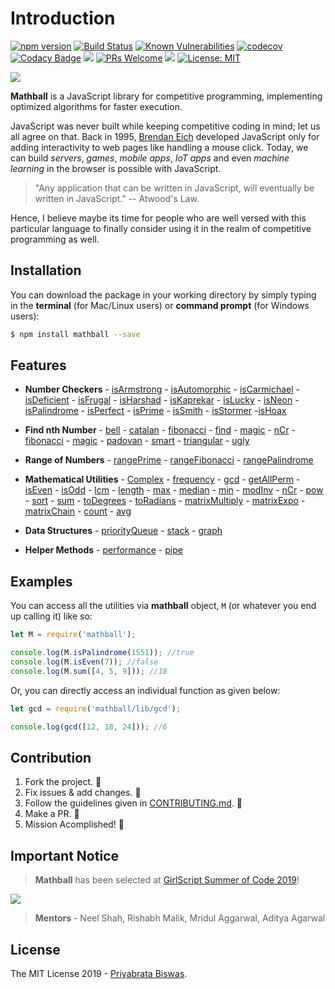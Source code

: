 # Introduction

[![npm version](https://badge.fury.io/js/mathball.svg)](https://badge.fury.io/js/mathball) [![Build Status](https://travis-ci.org/pbiswas101/Mathball.svg?branch=master)](https://travis-ci.org/pbiswas101/Mathball) [![Known Vulnerabilities](https://snyk.io/test/github/pbiswas101/Mathball/badge.svg?targetFile=package.json)](https://snyk.io/test/github/pbiswas101/Mathball?targetFile=package.json) [![codecov](https://codecov.io/gh/pbiswas101/Mathball/branch/master/graph/badge.svg)](https://codecov.io/gh/pbiswas101/Mathball) [![Codacy Badge](https://api.codacy.com/project/badge/Grade/1750f9ec92a14adea5593be4ad56d3a2)](https://www.codacy.com/app/pbiswas101/Mathball?utm_source=github.com&utm_medium=referral&utm_content=pbiswas101/Mathball&utm_campaign=Badge_Grade) ![](https://img.shields.io/github/issues/pbiswas101/Mathball.svg) [![PRs Welcome](https://img.shields.io/badge/PRs-welcome-brightgreen.svg?style=flat-square)](http://makeapullrequest.com) ![](https://img.shields.io/github/stars/pbiswas101/Mathball.svg) [![License: MIT](https://img.shields.io/badge/License-MIT-yellow.svg)](https://opensource.org/licenses/MIT)

![](https://github.com/pbiswas101/Mathball/raw/master/assets/mathball-banner.png)

**Mathball** is a JavaScript library for competitive programming, implementing optimized algorithms for faster execution.

JavaScript was never built while keeping competitive coding in mind; let us all agree on that. Back in 1995, [Brendan Eich][1] developed JavaScript only for adding interactivity to web pages like handling a mouse click. Today, we can build _servers_, _games_, _mobile apps_, _IoT apps_ and even _machine learning_ in the browser is possible with JavaScript.

> "Any application that can be written in JavaScript, will eventually be written in JavaScript." -- Atwood's Law.

Hence, I believe maybe its time for people who are well versed with this particular language to finally consider using it in the realm of competitive programming as well.

## Installation

You can download the package in your working directory by simply typing in the **terminal** (for Mac/Linux users) or **command prompt** (for Windows users):

```bash
$ npm install mathball --save
```

## Features

- **Number Checkers** - [isArmstrong][3] - [isAutomorphic][4] - [isCarmichael][43] - [isDeficient][42] - [isFrugal][47] - [isHarshad][45] - [isKaprekar][23] - [isLucky][24] - [isNeon][5] - [isPalindrome][6] - [isPerfect][27] - [isPrime][7] - [isSmith][26] - [isStormer][52] -[isHoax][54]

- **Find nth Number** - [bell][32] - [catalan][22] - [fibonacci][8] - [find][21] - [magic][9] - [nCr][48] - [fibonacci][8] - [magic][9] - [padovan][41] - [smart][25] - [triangular][93] - [ugly][56]

- **Range of Numbers** - [rangePrime][7] - [rangeFibonacci][8] - [rangePalindrome][6]

- **Mathematical Utilities** - [Complex][49] - [frequency][40] - [gcd][10] - [getAllPerm][55] - [isEven][11] - [isOdd][12] - [lcm][13] - [length][14] - [max][15] - [median][63] - [min][16] - [modInv][39] - [nCr][48] - [pow][46] - [sort][17] - [sum][18] - [toDegrees][50] - [toRadians][51] - [matrixMultiply][58] - [matrixExpo][59] - [matrixChain][60] - [count][61] - [avg][62] 

- **Data Structures** - [priorityQueue][44] - [stack][53] - [graph][57]

- **Helper Methods** - [performance][28] - [pipe][29]

## Examples

You can access all the utilities via **mathball** object, `M` (or whatever you end up calling it) like so:

```js
let M = require('mathball');

console.log(M.isPalindrome(1551)); //true
console.log(M.isEven(7)); //false
console.log(M.sum([4, 5, 9])); //18
```

Or, you can directly access an individual function as given below:

```js
let gcd = require('mathball/lib/gcd');

console.log(gcd([12, 18, 24])); //6
```

## Contribution

1. Fork the project. :fork_and_knife:
2. Fix issues & add changes. :wrench:
3. Follow the guidelines given in [CONTRIBUTING.md][19]. :star2:
4. Make a PR. :hammer:
5. Mission Acomplished! :tada:

## Important Notice

> **Mathball** has been selected at [GirlScript Summer of Code 2019][30]!

![](https://cdn-images-1.medium.com/max/600/1*47hUn6EfnP5hZkHslmUsxQ.jpeg)

> **Mentors** - Neel Shah, Rishabh Malik, Mridul Aggarwal, Aditya Agarwal

## License

The MIT License 2019 - [Priyabrata Biswas][20].

[1]: https://en.wikipedia.org/wiki/Brendan_Eich
[3]: https://github.com/pbiswas101/Mathball/blob/master/src/armstrong/index.js
[4]: https://github.com/pbiswas101/Mathball/blob/master/src/automorphic/index.js
[5]: https://github.com/pbiswas101/Mathball/blob/master/src/neon/index.js
[6]: https://github.com/pbiswas101/Mathball/blob/master/src/palindrome/index.js
[7]: https://github.com/pbiswas101/Mathball/blob/master/src/prime/index.js
[8]: https://github.com/pbiswas101/Mathball/blob/master/src/fibonacci/index.js
[9]: https://github.com/pbiswas101/Mathball/blob/master/src/magic/index.js
[10]: https://github.com/pbiswas101/Mathball/blob/master/src/gcd/index.js
[11]: https://github.com/pbiswas101/Mathball/blob/master/src/isEven/index.js
[12]: https://github.com/pbiswas101/Mathball/blob/master/src/isOdd/index.js
[13]: https://github.com/pbiswas101/Mathball/blob/master/src/lcm/index.js
[14]: https://github.com/pbiswas101/Mathball/blob/master/src/length/index.js
[15]: https://github.com/pbiswas101/Mathball/blob/master/src/max/index.js
[16]: https://github.com/pbiswas101/Mathball/blob/master/src/min/index.js
[17]: https://github.com/pbiswas101/Mathball/blob/master/src/sort/index.js
[18]: https://github.com/pbiswas101/Mathball/blob/master/src/sum/index.js
[19]: https://github.com/pbiswas101/Mathball/blob/master/CONTRIBUTING.md
[20]: https://github.com/pbiswas101
[21]: https://github.com/pbiswas101/Mathball/blob/master/src/find/index.js
[22]: https://github.com/pbiswas101/Mathball/blob/master/src/catalan/index.js
[23]: https://github.com/pbiswas101/Mathball/blob/master/src/kaprekar/index.js
[24]: https://github.com/pbiswas101/Mathball/blob/master/src/lucky/index.js
[25]: https://github.com/pbiswas101/Mathball/blob/master/src/smart/index.js
[26]: https://github.com/pbiswas101/Mathball/blob/master/src/smith/index.js
[27]: https://github.com/pbiswas101/Mathball/blob/master/src/perfect/index.js
[28]: https://github.com/pbiswas101/Mathball/blob/master/src/performance/index.js
[29]: https://github.com/pbiswas101/Mathball/blob/master/src/pipe/index.js
[30]: https://www.gssoc.tech/
[32]: https://github.com/pbiswas101/Mathball/blob/master/src/bell/index.js
[39]: https://github.com/pbiswas101/Mathball/blob/master/src/modInv/index.js
[40]: https://github.com/pbiswas101/Mathball/blob/master/src/frequency/index.js
[41]: https://github.com/pbiswas101/Mathball/blob/master/src/padovan/index.js
[42]: https://github.com/pbiswas101/Mathball/blob/master/src/isDeficient/index.js
[43]: https://github.com/pbiswas101/Mathball/blob/master/src/carmichael/index.js
[44]: https://github.com/pbiswas101/Mathball/blob/master/src/PriorityQueue/index.js
[45]: https://github.com/pbiswas101/Mathball/blob/master/src/harshad/index.js
[46]: https://github.com/pbiswas101/Mathball/blob/master/src/pow/index.js
[47]: https://github.com/pbiswas101/Mathball/blob/master/src/isFrugal/index.js
[48]: https://github.com/pbiswas101/Mathball/blob/master/src/nCr/index.js
[49]: https://github.com/pbiswas101/Mathball/blob/master/src/complex/index.js
[50]: https://github.com/pbiswas101/Mathball/blob/master/src/degree/index.js
[51]: https://github.com/pbiswas101/Mathball/blob/master/src/radian/index.js
[52]: https://github.com/pbiswas101/Mathball/blob/master/src/isStormer/index.js
[53]: https://github.com/pbiswas101/Mathball/blob/master/src/stack/index.js
[54]: https://github.com/pbiswas101/Mathball/blob/master/src/isHoax/index.js
[55]: https://github.com/pbiswas101/Mathball/blob/master/src/permutation/index.js
[93]: https://github.com/pbiswas101/Mathball/blob/master/src/triangular/index.js
[56]: https://github.com/pbiswas101/Mathball/blob/master/src/ugly/index.js
[57]: https://github.com/pbiswas101/Mathball/blob/master/src/graph/index.js
[58]: https://github.com/pbiswas101/Mathball/blob/master/src/matrixMultiply/index.js
[59]: https://github.com/pbiswas101/Mathball/blob/master/src/matrixExponentiation/index.js
[60]: https://github.com/pbiswas101/Mathball/blob/master/src/matrixChain/index.js
[61]: https://github.com/pbiswas101/Mathball/blob/master/src/count/index.js
[62]: https://github.com/pbiswas101/Mathball/blob/master/src/avg/index.js
[63]: https://github.com/pbiswas101/Mathball/blob/master/src/median/index.js
